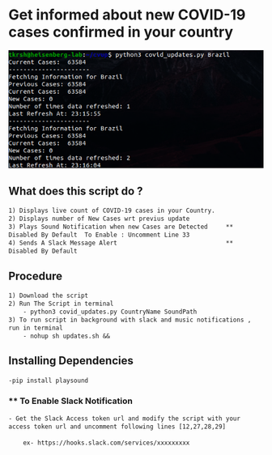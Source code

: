 # Get informed about new COVID-19 cases confirmed in your country 

![](images/1.png)

## What does this script do ?

    1) Displays live count of COVID-19 cases in your Country.
    2) Displays number of New Cases wrt previus update
    3) Plays Sound Notification when new Cases are Detected     ** Disabled By Default  To Enable : Uncomment Line 33 
    4) Sends A Slack Message Alert                              ** Disabled By Default  

## Procedure 

    1) Download the script 
    2) Run The Script in terminal
        - python3 covid_updates.py CountryName SoundPath
    3) To run script in background with slack and music notifications , run in terminal 
        - nohup sh updates.sh &&
 
## Installing Dependencies 
    
    -pip install playsound

### ** To Enable Slack Notification 

    - Get the Slack Access token url and modify the script with your access token url and uncomment following lines [12,27,28,29]

        ex- https://hooks.slack.com/services/xxxxxxxxx
